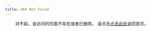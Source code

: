 ```yaml
---
title: 404 Not Found
---
```


<center>
        对不起，该访问的页面不存在或者已删除。
    请点击<a href="https://paynewu.com/">点击此处</a>返回首页。
</center>
